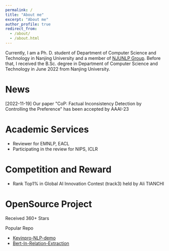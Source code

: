 ```yaml
---
permalink: /
title: "About me"
excerpt: "About me"
author_profile: true
redirect_from: 
  - /about/
  - /about.html
---
```


Currently, I am a Ph. D. student of Department of Computer Science and Technology in Nanjing University and a member of [NJUNLP Group](http://nlp.nju.edu.cn/homepage). Before that, I received the B.Sc. degree in Department of Computer Science and Technology in June 2022 from Nanjing University.





News
==========
\[2022-11-19\] Our paper "CoP: Factual Inconsistency Detection by Controlling the Preference" has been accepted by AAAI-23 





# Academic Services
- Reviewer for EMNLP, EACL
- Participating in the review for NIPS, ICLR

# Competition and Reward
- Rank Top1% in Global AI Innovation Contest (track3) held by Ali TIANCHI

# OpenSource Project
Received 360+ Stars

Popular Repo
- [Kevinpro-NLP-demo](https://github.com/Ricardokevins/Kevinpro-NLP-demo)
- [Bert-In-Relation-Extraction](https://github.com/Ricardokevins/Bert-In-Relation-Extraction)